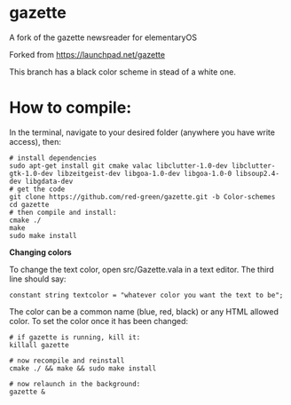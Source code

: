 gazette
=======

A fork of the gazette newsreader for elementaryOS

Forked from https://launchpad.net/gazette

This branch has a black color scheme in stead of a white one.

How to compile:
===============

In the terminal, navigate to your desired folder (anywhere you have write access), then:

    # install dependencies  
    sudo apt-get install git cmake valac libclutter-1.0-dev libclutter-gtk-1.0-dev libzeitgeist-dev libgoa-1.0-dev libgoa-1.0-0 libsoup2.4-dev libgdata-dev
    # get the code
    git clone https://github.com/red-green/gazette.git -b Color-schemes
    cd gazette
    # then compile and install:
    cmake ./
    make
    sudo make install

**Changing colors**

To change the text color, open src/Gazette.vala in a text editor. The third line should say:

    constant string textcolor = "whatever color you want the text to be";

The color can be a common name (blue, red, black) or any HTML allowed color. To set the color once it has been changed:

    # if gazette is running, kill it:
    killall gazette

    # now recompile and reinstall
    cmake ./ && make && sudo make install

    # now relaunch in the background:
    gazette &
